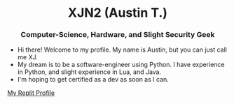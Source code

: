 <h1 align="center"> XJN2 (Austin T.) </h1>
<h3 align="center">Computer-Science, Hardware, and Slight Security Geek</h3>

- Hi there! Welcome to my profile. My name is Austin, but you can just call me XJ. 
- My dream is to be a software-engineer using Python. I have experience in Python, and slight experience in Lua, and Java.
- I'm hoping to get certified as a dev as soon as I can.

[My Replit Profile](https://replit.com/@XJN3)
